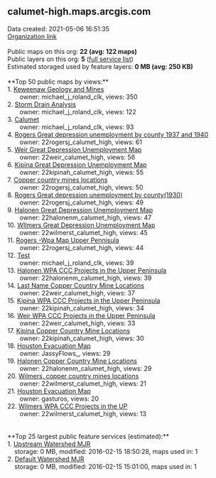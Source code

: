 <h2>calumet-high.maps.arcgis.com</h2> Data created: 2021-05-06 16:51:35 <br /><a target='new' href='https://calumet-high.maps.arcgis.com'>Organization link</a><br /><br />Public maps on this org: <b>22 (avg: 122 maps)</b><br />Public layers on this org: <b>5 </b>(<a target='new' href='https://services.arcgis.com/dLK8m2WGWgbSnOHh/ArcGIS/rest/services'>full service list</a>)<br />Estimated storaged used by feature layers: <b>0 MB (avg: 250 KB)</b><br /><br />**Top 50 public maps by views:**<br />  1. <a target='new' href='https://www.arcgis.com/home/item.html?id=de60fc036c5b4f04b38ea0575cbdfffa'>Keweenaw Geology and Mines</a> <br />  &nbsp;&nbsp;&nbsp;&nbsp; &nbsp;&nbsp;owner: michael_j_roland_clk, views: 350<br />  2. <a target='new' href='https://www.arcgis.com/home/item.html?id=e6943aa17d624ac5a5de397ab0d12416'>Storm Drain Analysis</a> <br />  &nbsp;&nbsp;&nbsp;&nbsp; &nbsp;&nbsp;owner: michael_j_roland_clk, views: 122<br />  3. <a target='new' href='https://www.arcgis.com/home/item.html?id=4e72c680327545e0a82001b6c3087dd7'>Calumet</a> <br />  &nbsp;&nbsp;&nbsp;&nbsp; &nbsp;&nbsp;owner: michael_j_roland_clk, views: 93<br />  4. <a target='new' href='https://www.arcgis.com/home/item.html?id=c936ba5a8c1a46e2a13241569ba3898d'>Rogers Great depression unemployment by county 1937 and 1940</a> <br />  &nbsp;&nbsp;&nbsp;&nbsp; &nbsp;&nbsp;owner: 22rogersj_calumet_high, views: 61<br />  5. <a target='new' href='https://www.arcgis.com/home/item.html?id=44c53cbf749e4b3088a04928131ef15a'>Weir Great Depression Unemployment Map</a> <br />  &nbsp;&nbsp;&nbsp;&nbsp; &nbsp;&nbsp;owner: 22weir_calumet_high, views: 56<br />  6. <a target='new' href='https://www.arcgis.com/home/item.html?id=3581324faefb4730bdb64b882ad10834'>Kipina Great Depression Unemployment Map</a> <br />  &nbsp;&nbsp;&nbsp;&nbsp; &nbsp;&nbsp;owner: 22kipinah_calumet_high, views: 55<br />  7. <a target='new' href='https://www.arcgis.com/home/item.html?id=d90784f8b45d413aa0fe94291995bcff'>Copper country mines locations </a> <br />  &nbsp;&nbsp;&nbsp;&nbsp; &nbsp;&nbsp;owner: 22rogersj_calumet_high, views: 50<br />  8. <a target='new' href='https://www.arcgis.com/home/item.html?id=62482d9ab4f84429aa8adfbe16e2a8a9'>Rogers Great depression unemployment by county(1930)</a> <br />  &nbsp;&nbsp;&nbsp;&nbsp; &nbsp;&nbsp;owner: 22rogersj_calumet_high, views: 49<br />  9. <a target='new' href='https://www.arcgis.com/home/item.html?id=05f0dec6376d4ab4811a6e5b612b2e16'>Halonen Great Depression Unemployment Map</a> <br />  &nbsp;&nbsp;&nbsp;&nbsp; &nbsp;&nbsp;owner: 22halonenm_calumet_high, views: 47<br />  10. <a target='new' href='https://www.arcgis.com/home/item.html?id=6f9c10f483ab439aaa270797a2ae8f4b'>WIlmers Great Depression Unemployment Map</a> <br />  &nbsp;&nbsp;&nbsp;&nbsp; &nbsp;&nbsp;owner: 22wilmerst_calumet_high, views: 45<br />  11. <a target='new' href='https://www.arcgis.com/home/item.html?id=09c2982a0d97400a98ac2d172f8a7a17'>Rogers -Wpa Map Upper Pennisula</a> <br />  &nbsp;&nbsp;&nbsp;&nbsp; &nbsp;&nbsp;owner: 22rogersj_calumet_high, views: 44<br />  12. <a target='new' href='https://www.arcgis.com/home/item.html?id=2ebecee869d44d5c986e65a75ad8a671'>Test</a> <br />  &nbsp;&nbsp;&nbsp;&nbsp; &nbsp;&nbsp;owner: michael_j_roland_clk, views: 39<br />  13. <a target='new' href='https://www.arcgis.com/home/item.html?id=7398a585a5914c5b84c3e3110ef2f8cc'>Halonen WPA CCC Projects in the Upper Peninsula</a> <br />  &nbsp;&nbsp;&nbsp;&nbsp; &nbsp;&nbsp;owner: 22halonenm_calumet_high, views: 39<br />  14. <a target='new' href='https://www.arcgis.com/home/item.html?id=b18fac032ef749e9a5b1511965503abe'>Last Name Copper Country Mine Locations</a> <br />  &nbsp;&nbsp;&nbsp;&nbsp; &nbsp;&nbsp;owner: 22weir_calumet_high, views: 37<br />  15. <a target='new' href='https://www.arcgis.com/home/item.html?id=03806d01c8b14da9bc52d7adaa9da1fb'>Kipina WPA CCC Projects in the Upper Peninsula</a> <br />  &nbsp;&nbsp;&nbsp;&nbsp; &nbsp;&nbsp;owner: 22kipinah_calumet_high, views: 34<br />  16. <a target='new' href='https://www.arcgis.com/home/item.html?id=ff74614482b647d8b4b0bdff8a09959b'>Weir WPA CCC Projects in the Upper Peninsula</a> <br />  &nbsp;&nbsp;&nbsp;&nbsp; &nbsp;&nbsp;owner: 22weir_calumet_high, views: 33<br />  17. <a target='new' href='https://www.arcgis.com/home/item.html?id=bebf8c7efd254e8893932ad93f912329'>Kipina Copper Country Mine Locations</a> <br />  &nbsp;&nbsp;&nbsp;&nbsp; &nbsp;&nbsp;owner: 22kipinah_calumet_high, views: 30<br />  18. <a target='new' href='https://www.arcgis.com/home/item.html?id=64b6529302654a63b931b40b7c1d8f8b'>Houston Evacuation Map</a> <br />  &nbsp;&nbsp;&nbsp;&nbsp; &nbsp;&nbsp;owner: JassyFlows_, views: 29<br />  19. <a target='new' href='https://www.arcgis.com/home/item.html?id=25ebd416084b45a994175d6140c77230'>Halonen Copper Country Mine Locations</a> <br />  &nbsp;&nbsp;&nbsp;&nbsp; &nbsp;&nbsp;owner: 22halonenm_calumet_high, views: 29<br />  20. <a target='new' href='https://www.arcgis.com/home/item.html?id=35eb5d75d57140fd8ac89b50b7ba8995'>Wilmers, copper country mines locations</a> <br />  &nbsp;&nbsp;&nbsp;&nbsp; &nbsp;&nbsp;owner: 22wilmerst_calumet_high, views: 21<br />  21. <a target='new' href='https://www.arcgis.com/home/item.html?id=e1d8fee586804359be656f1a1e2665d9'>Houston Evacuation Map</a> <br />  &nbsp;&nbsp;&nbsp;&nbsp; &nbsp;&nbsp;owner: gasturos, views: 20<br />  22. <a target='new' href='https://www.arcgis.com/home/item.html?id=6f5235fab3534726ac5f92aac756f785'>Wilmers WPA CCC Projects in the UP</a> <br />  &nbsp;&nbsp;&nbsp;&nbsp; &nbsp;&nbsp;owner: 22wilmerst_calumet_high, views: 13<br /><br /><br />**Top 25 largest public feature services (estimated):**<br /> 1. <a target='new' href='https://www.arcgis.com/home/item.html?id=46abe495d8ea47b184f5412f7e84d590'>Upstream Watershed MJR</a><br /> &nbsp;&nbsp;&nbsp;&nbsp;storage: 0 MB, modified: 2016-02-15 18:50:28, maps used in: 1<br /> 2. <a target='new' href='https://www.arcgis.com/home/item.html?id=122d6347ede74745a4a53c67f20dfbae'>Default Watershed MJR</a><br /> &nbsp;&nbsp;&nbsp;&nbsp;storage: 0 MB, modified: 2016-02-15 15:01:00, maps used in: 1<br />